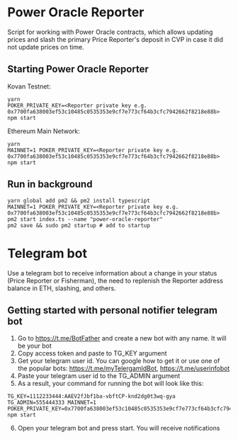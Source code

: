 # Power Oracle Reporter
Script for working with Power Oracle contracts, which allows updating prices and slash the primary Price Reporter's deposit in CVP in case it did not update prices on time.

## Starting Power Oracle Reporter
Kovan Testnet:
```
yarn
POKER_PRIVATE_KEY=<Reporter private key e.g. 0x7700fa638003ef53c10485c0535353e9cf7e773cf64b3cfc7942662f8218e88b> npm start
```
Ethereum Main Network:
```
yarn
MAINNET=1 POKER_PRIVATE_KEY=<Reporter private key e.g. 0x7700fa638003ef53c10485c0535353e9cf7e773cf64b3cfc7942662f8218e88b> npm start
```

## Run in background
```
yarn global add pm2 && pm2 install typescript
MAINNET=1 POKER_PRIVATE_KEY=<Reporter private key e.g. 0x7700fa638003ef53c10485c0535353e9cf7e773cf64b3cfc7942662f8218e88b> pm2 start index.ts --name "power-oracle-reporter"
pm2 save && sudo pm2 startup # add to startup
```

# Telegram bot
Use a telegram bot to receive information about a change in your status (Price Reporter or Fisherman), the need to replenish the Reporter address balance in ETH, slashing, and others.

## Getting started with personal notifier telegram bot
1. Go to https://t.me/BotFather and create a new bot with any name. It will be your bot
2. Copy access token and paste to TG_KEY argument
3. Get your telegram user id. You can google how to get it or use one of the popular bots: https://t.me/myTelergamIdBot, https://t.me/userinfobot
4. Paste your telegram user id to the TG_ADMIN argument
5. As a result, your command for running the bot will look like this:
```
TG_KEY=1112233444:AAEV2fJbf1ba-vbftCP-knd2dg0t3wq-gya TG_ADMIN=555444333 MAINNET=1 POKER_PRIVATE_KEY=0x7700fa638003ef53c10485c0535353e9cf7e773cf64b3cfc7942662f8218e88b npm start
```
6. Open your telegram bot and press start. You will receive notifications
